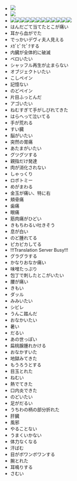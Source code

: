 * <img src="http://www.naoru.com/side-n15.gif" />
* <img src="http://www.naoru.com/n15.gif" />
* <img src="http://www.iza.ne.jp/images/news/20080917/114244_c450.jpg" /><img src="http://media.tumblr.com/Y2QXwMQocejldillYdAwzXDzo1_500.jpg" /><img src="http://media.tumblr.com/Y2QXwMQocejldwrncq2UpCj7o1_500.gif" /><img src="http://media.tumblr.com/Y2QXwMQocejlenz7W4pZpABUo1_500.gif" /><img src="http://media.tumblr.com/Y2QXwMQocejlexcrOhkiZ2qno1_500.gif" /><img src="http://media.tumblr.com/Y2QXwMQocejlfmme32RLvxJUo1_500.gif" /><img src="http://media.tumblr.com/Y2QXwMQocejlfokeBH1Rwet0o1_500.gif" /><img src="http://media.tumblr.com/Y2QXwMQocejlht98yb0YjuyVo1_500.gif" /><img src="http://media.tumblr.com/Y2QXwMQocejl8lbzTfkbneKFo1_500.jpg" /><img src="http://media.tumblr.com/Y2QXwMQocejldv2sBl2nurTfo1_500.gif" /><img src="http://media.tumblr.com/Y2QXwMQocejl5o3nzQSmx0FVo1_500.gif" /><img src="http://media.tumblr.com/Y2QXwMQocejl3f1hh53WOzvOo1_500.gif" />
* はんだごて当てたとこが痛い
* 耳から血がでた
* でっかいデヴィ夫人見える
* ﾒｶﾞﾋﾟｸﾋﾟｸする
* 内臓が全体的に破滅
* ベロいたい
* シャッフル再生が止まらない
* オブジェクトいたい
* こしペイン
* 記憶ない
* のどペイン
* 片目ふっとんだ
* アゴいたい
* ねむすぎて手がしびれてきた
* はらへって泣いてる
* 手が荒れる
* すい臓
* 脳がいたい
* 突然の胃痛
* あたまがいたい
* グツグツする
* 親指だけ発達
* 肉が消化されない
* しゃっくり
* ロボトミー
* めがまわる
* 金玉が痛い、特に右
* 頬骨痛
* 歯痛
* 眼痛
* 筋肉痛がひどい
* きもちわるい吐きそう
* 息が白い
* のど腫れてる
* ピカピカしてる
* !!!Translation Server Busy!!!
* グラグラする
* かなりおなか痛い
* 味噌たっぷり
* 包丁で刺したとこがいたい
* 腰が痛い
* きもい
* ダッル
* みみいたい
* シビレ
* うんこ踏んだ
* おなかいたい
* 暑い
* だるい
* あの世っぽい
* 扁桃腺腫れかける
* おなかすいた
* 地獄みてきた
* もうろうとする
* 目玉とれた
* ねむい
* 熱でてきた
* 口内炎できた
* のどいたい
* 足がだるい
* うちわの柄の部分折れた
* 肝臓
* 風邪
* やることない
* うまくいかない
* 体力なくなる
* 汗ばむ
* 目がボワンボワンする
* 腕とれた
* 耳鳴りする
* さむい

